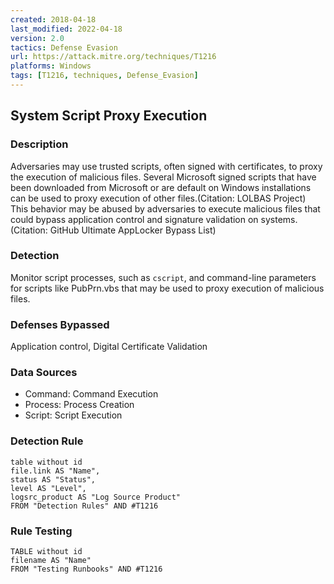 ```yaml
---
created: 2018-04-18
last_modified: 2022-04-18
version: 2.0
tactics: Defense Evasion
url: https://attack.mitre.org/techniques/T1216
platforms: Windows
tags: [T1216, techniques, Defense_Evasion]
---
```


## System Script Proxy Execution

### Description

Adversaries may use trusted scripts, often signed with certificates, to proxy the execution of malicious files. Several Microsoft signed scripts that have been downloaded from Microsoft or are default on Windows installations can be used to proxy execution of other files.(Citation: LOLBAS Project) This behavior may be abused by adversaries to execute malicious files that could bypass application control and signature validation on systems.(Citation: GitHub Ultimate AppLocker Bypass List)

### Detection

Monitor script processes, such as `cscript`, and command-line parameters for scripts like PubPrn.vbs that may be used to proxy execution of malicious files.

### Defenses Bypassed

Application control, Digital Certificate Validation

### Data Sources

  - Command: Command Execution
  -  Process: Process Creation
  -  Script: Script Execution
### Detection Rule

```dataview
table without id
file.link AS "Name",
status AS "Status",
level AS "Level",
logsrc_product AS "Log Source Product"
FROM "Detection Rules" AND #T1216
```

### Rule Testing

```dataview
TABLE without id
filename AS "Name"
FROM "Testing Runbooks" AND #T1216
```
